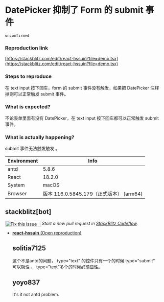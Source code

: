 # DatePicker 抑制了 Form 的 submit 事件

`unconfirmed`

### Reproduction link

[https://stackblitz.com/edit/react-hssuin?file=demo.tsx](https://stackblitz.com/edit/react-hssuin?file=demo.tsx)

### Steps to reproduce

在 text input 按下回车，form 的 submit 事件没有触发，如果把 DatePicker 注释掉则可以正常触发 submit 事件。

### What is expected?

不论表单里面有没有 DatePicker，在 text input 按下回车都可以正常触发 submit 事件。

### What is actually happening?

submit 事件无法触发触发 。

| Environment | Info                                    |
| ----------- | --------------------------------------- |
| antd        | 5.8.6                                   |
| React       | 18.2.0                                  |
| System      | macOS                                   |
| Browser     | 版本 116.0.5845.179（正式版本） (arm64) |

<!-- generated by ant-design-issue-helper. DO NOT REMOVE -->

## stackblitz[bot]

<a href='https://stackblitz.com/~/github.com/ant-design/ant-design/issues/44731?repros=react-hssuin'><img src='https://developer.stackblitz.com/img/fix_this_issue_small.svg' alt='Fix this issue in StackBlitz Codeflow' align='left' width='117' height='20'></a> _Start a new pull request in [StackBlitz Codeflow](https://stackblitz.com/~/github.com/ant-design/ant-design/issues/44731?repros=react-hssuin)._

- [**react-hssuin** (Open reproduction)](https://stackblitz.com/edit/react-hssuin?issueRepo=ant-design/ant-design&issueNumber=44731)

  ## solitia7125

  这个不是antd的问题，
  type="text" 的控件只有一个的时候 type="submit" 可以隐性 ，
  type="text"多个的时候必须显性。

  ## yoyo837

  It's it not antd problem.
